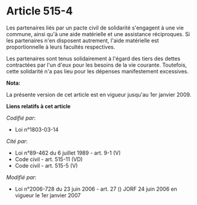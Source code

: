 # Article 515-4

Les partenaires liés par un pacte civil de solidarité s'engagent à une vie commune, ainsi qu'à une aide matérielle et une
assistance réciproques. Si les partenaires n'en disposent autrement, l'aide matérielle est proportionnelle à leurs facultés
respectives.

Les partenaires sont tenus solidairement à l'égard des tiers des dettes contractées par l'un d'eux pour les besoins de la vie
courante. Toutefois, cette solidarité n'a pas lieu pour les dépenses manifestement excessives.

**Nota:**

La présente version de cet article est en vigueur jusqu'au 1er janvier 2009.

**Liens relatifs à cet article**

_Codifié par_:

  - Loi n°1803-03-14

_Cité par_:

  - Loi n°89-462 du 6 juillet 1989 - art. 9-1 (V)
  - Code civil - art. 515-11 (VD)
  - Code civil - art. 515-5 (V)

_Modifié par_:

  - Loi n°2006-728 du 23 juin 2006 - art. 27 () JORF 24 juin 2006 en vigueur le 1er janvier 2007
